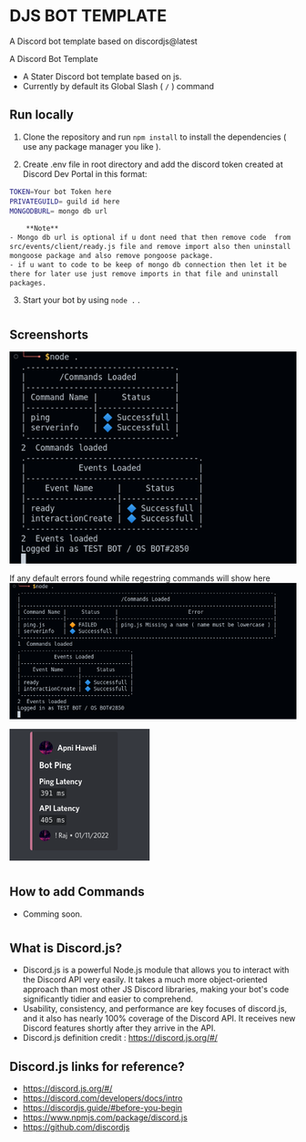 # DJS BOT TEMPLATE

A Discord bot template based on discordjs@latest




A Discord Bot Template

- A Stater Discord bot template based on js.
- Currently by default its Global Slash ( `/` ) command



## Run locally 

1. Clone the repository and run ```npm install``` to install the dependencies ( use any package manager you like ).

2. Create .env file in root directory and add the discord token created at Discord Dev Portal in this format:

```bash
TOKEN=Your bot Token here
PRIVATEGUILD= guild id here
MONGODBURL= mongo db url
```
```
    **Note**
- Mongo db url is optional if u dont need that then remove code  from src/events/client/ready.js file and remove import also then uninstall mongoose package and also remove pongoose package.
- if u want to code to be keep of mongo db connection then let it be there for later use just remove imports in that file and uninstall packages.
```

3. Start your bot by using `node .` .
#

## Screenshorts

![A Console log of commands loaded](/screenshorts/console.png)

If any default errors found while regestring commands will show here 
![A Erros log if any any default error found ](/screenshorts/logwitherrors.png)

![Sample ping command](/screenshorts/ping.png)

#


## How to add Commands
- Comming soon.
#

## What is Discord.js?
- Discord.js is a powerful Node.js  module that allows you to interact with the Discord API  very easily. It takes a much more object-oriented approach than most other JS Discord libraries, making your bot's code significantly tidier and easier to comprehend.
- Usability, consistency, and performance are key focuses of discord.js, and it also has nearly 100% coverage of the Discord API. It receives new Discord features shortly after they arrive in the API.
- Discord.js definition credit : https://discord.js.org/#/

## Discord.js links for reference?
- https://discord.js.org/#/
- https://discord.com/developers/docs/intro
- https://discordjs.guide/#before-you-begin
- https://www.npmjs.com/package/discord.js
- https://github.com/discordjs
